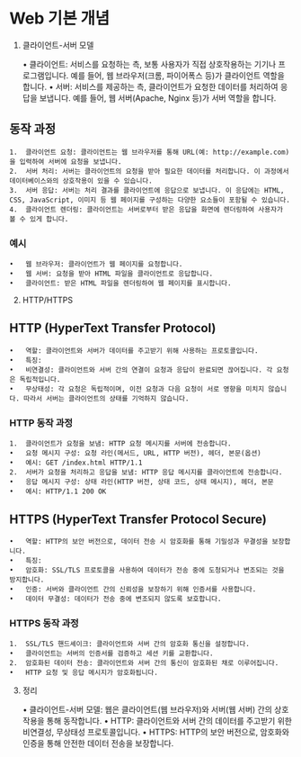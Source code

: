 # Web 기본 개념

1. 클라이언트-서버 모델

	•	클라이언트: 서비스를 요청하는 측, 보통 사용자가 직접 상호작용하는 기기나 프로그램입니다. 예를 들어, 웹 브라우저(크롬, 파이어폭스 등)가 클라이언트 역할을 합니다.
	•	서버: 서비스를 제공하는 측, 클라이언트가 요청한 데이터를 처리하여 응답을 보냅니다. 예를 들어, 웹 서버(Apache, Nginx 등)가 서버 역할을 합니다.

## 동작 과정

	1.	클라이언트 요청: 클라이언트는 웹 브라우저를 통해 URL(예: http://example.com)을 입력하여 서버에 요청을 보냅니다.
	2.	서버 처리: 서버는 클라이언트의 요청을 받아 필요한 데이터를 처리합니다. 이 과정에서 데이터베이스와의 상호작용이 있을 수 있습니다.
	3.	서버 응답: 서버는 처리 결과를 클라이언트에 응답으로 보냅니다. 이 응답에는 HTML, CSS, JavaScript, 이미지 등 웹 페이지를 구성하는 다양한 요소들이 포함될 수 있습니다.
	4.	클라이언트 렌더링: 클라이언트는 서버로부터 받은 응답을 화면에 렌더링하여 사용자가 볼 수 있게 합니다.

### 예시

	•	웹 브라우저: 클라이언트가 웹 페이지를 요청합니다.
	•	웹 서버: 요청을 받아 HTML 파일을 클라이언트로 응답합니다.
	•	클라이언트: 받은 HTML 파일을 렌더링하여 웹 페이지를 표시합니다.

2. HTTP/HTTPS

## HTTP (HyperText Transfer Protocol)

	•	역할: 클라이언트와 서버가 데이터를 주고받기 위해 사용하는 프로토콜입니다.
	•	특징:
	•	비연결성: 클라이언트와 서버 간의 연결이 요청과 응답이 완료되면 끊어집니다. 각 요청은 독립적입니다.
	•	무상태성: 각 요청은 독립적이며, 이전 요청과 다음 요청이 서로 영향을 미치지 않습니다. 따라서 서버는 클라이언트의 상태를 기억하지 않습니다.

### HTTP 동작 과정

	1.	클라이언트가 요청을 보냄: HTTP 요청 메시지를 서버에 전송합니다.
	•	요청 메시지 구성: 요청 라인(메서드, URL, HTTP 버전), 헤더, 본문(옵션)
	•	예시: GET /index.html HTTP/1.1
	2.	서버가 요청을 처리하고 응답을 보냄: HTTP 응답 메시지를 클라이언트에 전송합니다.
	•	응답 메시지 구성: 상태 라인(HTTP 버전, 상태 코드, 상태 메시지), 헤더, 본문
	•	예시: HTTP/1.1 200 OK

## HTTPS (HyperText Transfer Protocol Secure)

	•	역할: HTTP의 보안 버전으로, 데이터 전송 시 암호화를 통해 기밀성과 무결성을 보장합니다.
	•	특징:
	•	암호화: SSL/TLS 프로토콜을 사용하여 데이터가 전송 중에 도청되거나 변조되는 것을 방지합니다.
	•	인증: 서버와 클라이언트 간의 신뢰성을 보장하기 위해 인증서를 사용합니다.
	•	데이터 무결성: 데이터가 전송 중에 변조되지 않도록 보호합니다.

### HTTPS 동작 과정

	1.	SSL/TLS 핸드셰이크: 클라이언트와 서버 간의 암호화 통신을 설정합니다.
	•	클라이언트는 서버의 인증서를 검증하고 세션 키를 교환합니다.
	2.	암호화된 데이터 전송: 클라이언트와 서버 간의 통신이 암호화된 채로 이루어집니다.
	•	HTTP 요청 및 응답 메시지가 암호화됩니다.

3. 정리

	•	클라이언트-서버 모델: 웹은 클라이언트(웹 브라우저)와 서버(웹 서버) 간의 상호작용을 통해 동작합니다.
	•	HTTP: 클라이언트와 서버 간의 데이터를 주고받기 위한 비연결성, 무상태성 프로토콜입니다.
	•	HTTPS: HTTP의 보안 버전으로, 암호화와 인증을 통해 안전한 데이터 전송을 보장합니다.